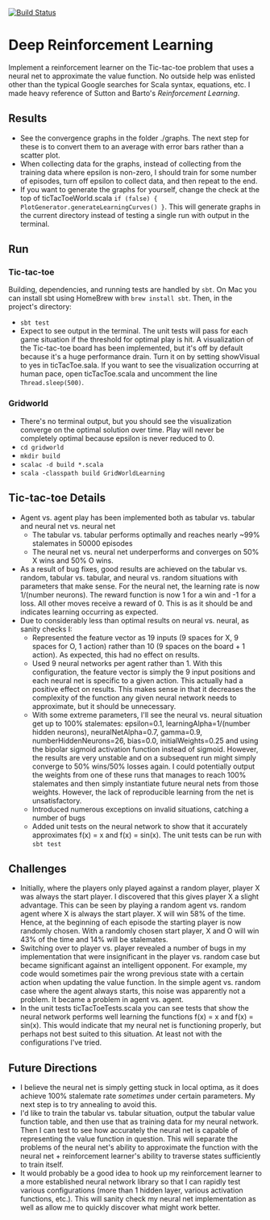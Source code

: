 [![Build Status](https://travis-ci.org/xanderdunn/reinforcementLearning.svg?branch=master)](https://travis-ci.org/xanderdunn/reinforcementLearning)

# Deep Reinforcement Learning
Implement a reinforcement learner on the Tic-tac-toe problem that uses a neural net to approximate the value function.  No outside help was enlisted other than the typical Google searches for Scala syntax, equations, etc.  I made heavy reference of Sutton and Barto's _Reinforcement Learning_.

## Results
- See the convergence graphs in the folder ./graphs.  The next step for these is to convert them to an average with error bars rather than a scatter plot.  
- When collecting data for the graphs, instead of collecting from the training data where epsilon is non-zero, I should train for some number of episodes, turn off epsilon to collect data, and then repeat to the end.
- If you want to generate the graphs for yourself, change the check at the top of ticTacToeWorld.scala `if (false) { PlotGenerator.generateLearningCurves() }`.  This will generate graphs in the current directory instead of testing a single run with output in the terminal.

## Run
### Tic-tac-toe
Building, dependencies, and running tests are handled by `sbt`.  On Mac you can install sbt using HomeBrew with `brew install sbt`.  Then, in the project's directory:
- `sbt test`
- Expect to see output in the terminal.  The unit tests will pass for each game situation if the threshold for optimal play is hit.  A visualization of the Tic-tac-toe board has been implemented, but it's off by default because it's a huge performance drain.  Turn it on by setting showVisual to yes in ticTacToe.sala.  If you want to see the visualization occurring at human pace, open ticTacToe.scala and uncomment the line `Thread.sleep(500)`.  

### Gridworld
- There's no terminal output, but you should see the visualization converge on the optimal solution over time.  Play will never be completely optimal because epsilon is never reduced to 0. 
- `cd gridworld`
- `mkdir build`
- `scalac -d build *.scala`
- `scala -classpath build GridWorldLearning`

## Tic-tac-toe Details
- Agent vs. agent play has been implemented both as tabular vs. tabular and neural net vs. neural net
    - The tabular vs. tabular performs optimally and reaches nearly ~99% stalemates in 50000 episodes
    - The neural net vs. neural net underperforms and converges on 50% X wins and 50% O wins.
- As a result of bug fixes, good results are achieved on the tabular vs. random, tabular vs. tabular, and neural vs. random situations with parameters that make sense.  For the neural net, the learning rate is now 1/(number neurons).  The reward function is now 1 for a win and -1 for a loss.  All other moves receive a reward of 0.  This is as it should be and indicates learning occurring as expected.
- Due to considerably less than optimal results on neural vs. neural, as sanity checks I: 
    - Represented the feature vector as 19 inputs (9 spaces for X, 9 spaces for O, 1 action) rather than 10 (9 spaces on the board + 1 action).  As expected, this had no effect on results.
    - Used 9 neural networks per agent rather than 1.  With this configuration, the feature vector is simply the 9 input positions and each neural net is specific to a given action.  This actually had a positive effect on results.  This makes sense in that it decreases the complexity of the function any given neural network needs to approximate, but it should be unnecessary.
    - With some extreme parameters, I'll see the neural vs. neural situation get up to 100% stalemates: epsilon=0.1, learningAlpha=1/(number hidden neurons), neuralNetAlpha=0.7, gamma=0.9, numberHiddenNeurons=26, bias=0.0, initialWeights=0.25 and using the bipolar sigmoid activation function instead of sigmoid.  However, the results are very unstable and on a subsequent run might simply converge to 50% wins/50% losses again.  I could potentially output the weights from one of these runs that manages to reach 100% stalemates and then simply instantiate future neural nets from those weights.  However, the lack of reproducible learning from the net is unsatisfactory.
    - Introduced numerous exceptions on invalid situations, catching a number of bugs
    - Added unit tests on the neural network to show that it accurately approximates f(x) = x and f(x) = sin(x).  The unit tests can be run with `sbt test`

## Challenges
- Initially, where the players only played against a random player, player X was always the start player.  I discovered that this gives player X a slight advantage.  This can be seen by playing a random agent vs. random agent where X is always the start player.  X will win 58% of the time.  Hence, at the beginning of each episode the starting player is now randomly chosen.  With a randomly chosen start player, X and O will win 43% of the time and 14% will be stalemates.
- Switching over to player vs. player revealed a number of bugs in my implementation that were insignificant in the player vs. random case but became significant against an intelligent opponent.  For example, my code would sometimes pair the wrong previous state with a certain action when updating the value function.  In the simple agent vs. random case where the agent always starts, this noise was apparently not a problem.  It became a problem in agent vs. agent.
- In the unit tests ticTacToeTests.scala you can see tests that show the neural network performs well learning the functions f(x) = x and f(x) = sin(x).  This would indicate that my neural net is functioning properly, but perhaps not best suited to this situation.  At least not with the configurations I've tried.

## Future Directions
- I believe the neural net is simply getting stuck in local optima, as it does achieve 100% stalemate rate *sometimes* under certain parameters.  My next step is to try annealing to avoid this.
- I'd like to train the tabular vs. tabular situation, output the tabular value function table, and then use that as training data for my neural network.  Then I can test to see how accurately the neural net is capable of representing the value function in question.  This will separate the problems of the neural net's ability to approximate the function with the neural net + reinforcement learner's ability to traverse states sufficiently to train itself. 
- It would probably be a good idea to hook up my reinforcement learner to a more established neural network library so that I can rapidly test various configurations (more than 1 hidden layer, various activation functions, etc.).  This will sanity check my neural net implementation as well as allow me to quickly discover what might work better.

